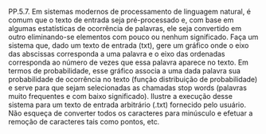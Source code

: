 PP.5.7. Em sistemas modernos de processamento de linguagem natural, é comum que o texto
de entrada seja pré-processado e, com base em algumas estatísticas de ocorrência de palavras,
ele seja convertido em outro eliminando-se elementos com pouco ou nenhum significado. Faça
um sistema que, dado um texto de entrada (txt), gere um gráfico onde o eixo das abscissas
corresponda a uma palavra e o eixo das ordenadas corresponda ao número de vezes que essa
palavra aparece no texto. Em termos de probabilidade, esse gráfico associa a uma dada palavra
sua probabilidade de ocorrência no texto (função distribuição de probabilidade) e serve para
que sejam selecionadas as chamadas stop words (palavras muito frequentes e com baixo
significado). Ilustre a execução desse sistema para um texto de entrada arbitrário (.txt)
fornecido pelo usuário. Não esqueça de converter todos os caracteres para minúsculo e efetuar
a remoção de caracteres tais como pontos, etc.